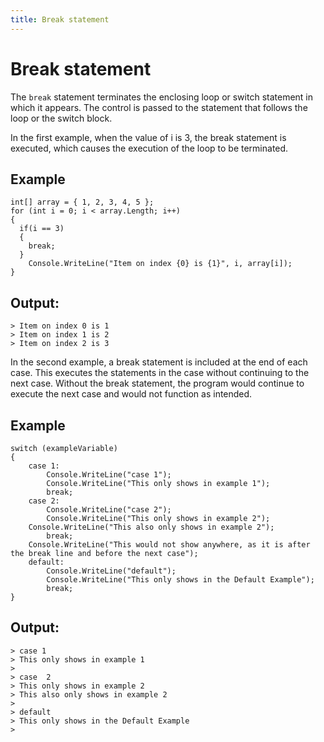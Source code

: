 ```yaml
---
title: Break statement
---
```


# Break statement

The `break` statement terminates the enclosing loop or switch statement in which it appears. The control is passed to the statement that follows the loop or the switch block.

In the first example, when the value of i is 3, the break statement is executed, which causes the execution of the loop to be terminated.

## Example
```
int[] array = { 1, 2, 3, 4, 5 };
for (int i = 0; i < array.Length; i++)
{
  if(i == 3)
  {
    break;
  }
	Console.WriteLine("Item on index {0} is {1}", i, array[i]);
}
```

## Output:
```
> Item on index 0 is 1
> Item on index 1 is 2
> Item on index 2 is 3
```
In the second example, a break statement is included at the end of each case. This executes the statements in the case without continuing to the next case. Without the break statement, the program would continue to execute the next case and would not function as intended.

## Example
```
switch (exampleVariable)
{
    case 1:
        Console.WriteLine("case 1");
        Console.WriteLine("This only shows in example 1");
        break;
    case 2:
        Console.WriteLine("case 2");
        Console.WriteLine("This only shows in example 2");
	Console.WriteLine("This also only shows in example 2");
        break;
	Console.WriteLine("This would not show anywhere, as it is after the break line and before the next case");
    default:
        Console.WriteLine("default");
        Console.WriteLine("This only shows in the Default Example");
        break;
}

```

## Output:
```
> case 1
> This only shows in example 1
>
> case  2
> This only shows in example 2
> This also only shows in example 2
>
> default
> This only shows in the Default Example
>
```
